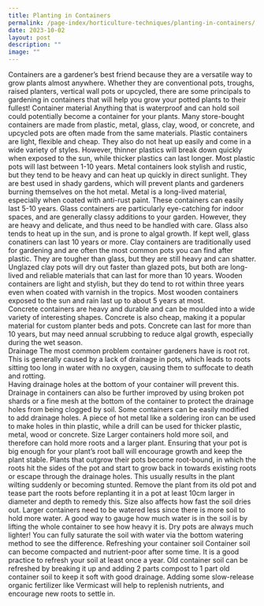 ```yaml
---
title: Planting in Containers
permalink: /page-index/horticulture-techniques/planting-in-containers/
date: 2023-10-02
layout: post
description: ""
image: ""
---
```

Containers are a gardener’s best friend because they are a versatile way to grow plants almost anywhere. Whether they are conventional pots, troughs, raised planters, vertical wall pots or upcycled, there are some principals to gardening in containers that will help you grow your potted plants to their fullest!
Container material
Anything that is waterproof and can hold soil could potentially become a container for your plants. Many store-bought containers are made from plastic, metal, glass, clay, wood, or concrete, and upcycled pots are often made from the same materials. 
Plastic containers are light, flexible and cheap. They also do not heat up easily and come in a wide variety of styles. However, thinner plastics will break down quickly when exposed to the sun, while thicker plastics can last longer. Most plastic pots will last between 1-10 years.
Metal containers look stylish and rustic, but they tend to be heavy and can heat up quickly in direct sunlight. They are best used in shady gardens, which will prevent plants and gardeners burning themselves on the hot metal. Metal is a long-lived material, especially when coated with anti-rust paint. These containers can easily last 5-10 years. 
Glass containers are particularly eye-catching for indoor spaces, and are generally classy additions to your garden. However, they are heavy and delicate, and thus need to be handled with care. Glass also tends to heat up in the sun, and is prone to algal growth. If kept well, glass conatiners can last 10 years or more. 
Clay containers are traditionally used for gardening and are often the most common pots you can find after plastic. They are tougher than glass, but they are still heavy and can shatter. Unglazed clay pots will dry out faster than glazed pots, but both are long-lived and reliable materials that can last for more than 10 years. 
Wooden containers are light and stylish, but they do tend to rot within three years even when coated with varnish in the tropics. Most wooden containers exposed to the sun and rain last up to about 5 years at most.  
Concrete containers are heavy and durable and can be moulded into a wide variety of interesting shapes. Concrete is also cheap, making it a popular material for custom planter beds and pots. Concrete can last for more than 10 years, but may need annual scrubbing to reduce algal growth, especially during the wet season.  
Drainage
The most common problem container gardeners have is root rot. This is generally caused by a lack of drainage in pots, which leads to roots sitting too long in water with no oxygen, causing them to suffocate to death and rotting.   
Having drainage holes at the bottom of your container will prevent this. Drainage in containers can also be further improved by using broken pot shards or a fine mesh at the bottom of the container to protect the drainage holes from being clogged by soil. 
Some containers can be easily modified to add drainage holes. A piece of hot metal like a soldering iron can be used to make holes in thin plastic, while a drill can be used for thicker plastic, metal, wood or concrete. 
Size 
Larger containers hold more soil, and therefore can hold more roots and a larger plant. Ensuring that your pot is big enough for your plant’s root ball will encourage growth and keep the plant stable. 
Plants that outgrow their pots become root-bound, in which the roots hit the sides of the pot and start to grow back in towards existing roots or escape through the drainage holes. This usually results in the plant wilting suddenly or becoming stunted.  Remove the plant from its old pot and tease part the roots before replanting it in a pot at least 10cm larger in diameter and depth to remedy this. 
Size also affects how fast the soil dries out. Larger containers need to be watered less since there is more soil to hold more water. A good way to gauge how much water is in the soil is by lifting the whole container to see how heavy it is. Dry pots are always much lighter! You can fully saturate the soil with water via the bottom watering method to see the difference. 
Refreshing your container soil
Container soil can become compacted and nutrient-poor after some time. It is a good practice to refresh your soil at least once a year. Old container soil can be refreshed by breaking it up and adding 2 parts compost to 1 part old container soil to keep it soft with good drainage. Adding some slow-release organic fertilizer like Vermicast will help to replenish nutrients, and encourage new roots to settle in. 
